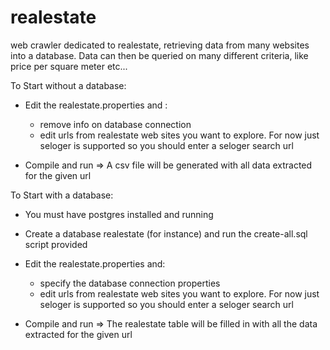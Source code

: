 # realestate
web crawler dedicated to realestate, retrieving data from many websites into a database. Data can then be queried on many different criteria, like price per square meter etc...

To Start without a database:
* Edit the realestate.properties and :
    * remove info on database connection
    * edit urls from realestate web sites you want to explore. For now just seloger is supported so you should enter a seloger search url
    
* Compile and run => A csv file will be generated with all data extracted for the given url

To Start with a database:
* You must have postgres installed and running
* Create a database realestate (for instance) and run the create-all.sql script provided
* Edit the realestate.properties and:
    * specify the database connection properties
    * edit urls from realestate web sites you want to explore. For now just seloger is supported so you should enter a seloger search url
    
* Compile and run => The realestate table will be filled in with all the data extracted for the given url
